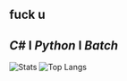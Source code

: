 ## fuck u

##  *C#* I *Python* I *Batch*

![Stats](https://github-readme-stats.vercel.app/api?username=Detroitt&show_icons=true&theme=radical)
![Top Langs](https://github-readme-stats.vercel.app/api/top-langs/?username=Detroitt&show_icons=true&theme=radical)
